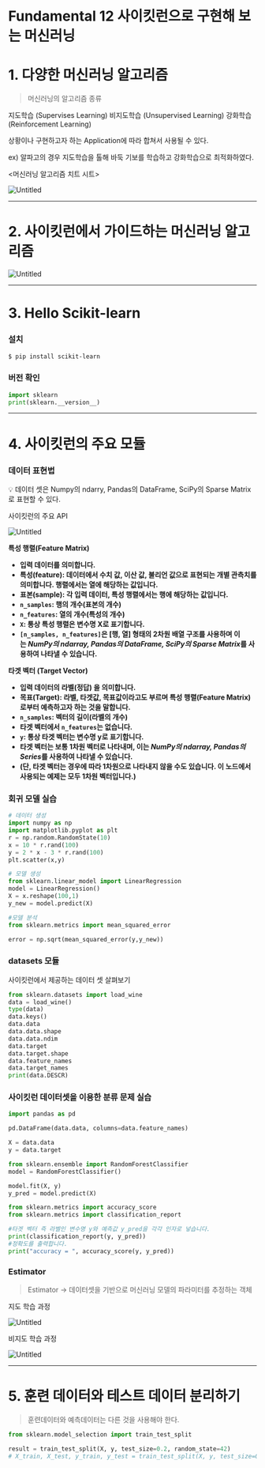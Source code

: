 # Fundamental 12 사이킷런으로 구현해 보는 머신러닝

# 1. **다양한 머신러닝 알고리즘**

> 머신러닝의 알고리즘 종류 

지도학습 (Supervises Learning)
비지도학습 (Unsupervised Learning) 
강화학습 (Reinforcement Learning)
> 

상황이나 구현하고자 하는 Application에 따라 합쳐서 사용될 수 있다.

ex) 알파고의 경우 지도학습을 톨해 바둑 기보를 학습하고 강화학습으로 최적화하였다.

<머신러닝 알고리즘 치트 시트>

![Untitled](image/12-.png)

---

# 2. **사이킷런에서 가이드하는 머신러닝 알고리즘**

![Untitled](image/12-%201.png)

---

# 3. **Hello Scikit-learn**

### 설치

```bash
$ pip install scikit-learn
```

### 버전 확인

```python
import sklearn
print(sklearn.__version__)
```

---

# 4. **사이킷런의 주요 모듈**

### **데이터 표현법**

<aside>
💡 데이터 셋은 Numpy의 ndarry, Pandas의 DataFrame, SciPy의 Sparse Matrix로 표현할 수 있다.

</aside>

사이킷런의 주요 API

![Untitled](image/12-%202.png)

**특성 행렬(Feature Matrix)**

- **입력 데이터를 의미합니다.**
- **특성(feature): 데이터에서 수치 값, 이산 값, 불리언 값으로 표현되는 개별 관측치를 의미합니다. 행렬에서는 열에 해당하는 값입니다.**
- **표본(sample): 각 입력 데이터, 특성 행렬에서는 행에 해당하는 값입니다.**
- **`n_samples`: 행의 개수(표본의 개수)**
- **`n_features`: 열의 개수(특성의 개수)**
- **`X`: 통상 특성 행렬은 변수명 X로 표기합니다.**
- **`[n_samples, n_features]`은 [행, 열] 형태의 2차원 배열 구조를 사용하며 이는 *NumPy의 ndarray, Pandas의 DataFrame, SciPy의 Sparse Matrix*를 사용하여 나타낼 수 있습니다.**

**타겟 벡터 (Target Vector)**

- **입력 데이터의 라벨(정답) 을 의미합니다.**
- **목표(Target): 라벨, 타겟값, 목표값이라고도 부르며 특성 행렬(Feature Matrix)로부터 예측하고자 하는 것을 말합니다.**
- **`n_samples`: 벡터의 길이(라벨의 개수)**
- **타겟 벡터에서 `n_features`는 없습니다.**
- **`y`: 통상 타겟 벡터는 변수명 y로 표기합니다.**
- **타겟 벡터는 보통 1차원 벡터로 나타내며, 이는 *NumPy의 ndarray, Pandas의 Series*를 사용하여 나타낼 수 있습니다.**
- **(단, 타겟 벡터는 경우에 따라 1차원으로 나타내지 않을 수도 있습니다. 이 노드에서 사용되는 예제는 모두 1차원 벡터입니다.)**

### **회귀 모델 실습**

```python
# 데이터 생성
import numpy as np
import matplotlib.pyplot as plt
r = np.random.RandomState(10)
x = 10 * r.rand(100)
y = 2 * x - 3 * r.rand(100)
plt.scatter(x,y)

# 모델 생성
from sklearn.linear_model import LinearRegression
model = LinearRegression()
X = x.reshape(100,1)
y_new = model.predict(X)

#모델 분석
from sklearn.metrics import mean_squared_error

error = np.sqrt(mean_squared_error(y,y_new))
```

### **datasets 모듈**

사이킷런에서 제공하는 데이터 셋 살펴보기

```python
from sklearn.datasets import load_wine
data = load_wine()
type(data)
data.keys()
data.data
data.data.shape
data.data.ndim
data.target
data.target.shape
data.feature_names
data.target_names
print(data.DESCR)
```

### **사이킷런 데이터셋을 이용한 분류 문제 실습**

```python
import pandas as pd

pd.DataFrame(data.data, columns=data.feature_names)

X = data.data
y = data.target

from sklearn.ensemble import RandomForestClassifier
model = RandomForestClassifier()

model.fit(X, y)
y_pred = model.predict(X)

from sklearn.metrics import accuracy_score
from sklearn.metrics import classification_report

#타겟 벡터 즉 라벨인 변수명 y와 예측값 y_pred을 각각 인자로 넣습니다. 
print(classification_report(y, y_pred))
#정확도를 출력합니다. 
print("accuracy = ", accuracy_score(y, y_pred))
```

### **Estimator**

> Estimator → 데이터셋을 기반으로 머신러닝 모델의 파라미터를 추정하는 객체
> 

지도 학습 과정

![Untitled](image/12-%203.png)

비지도 학습 과정

![Untitled](image/12-%204.png)

---

# 5. **훈련 데이터와 테스트 데이터 분리하기**

> 훈련데이터와 예측데이터는 다른 것을 사용해야 한다.
> 

```python
from sklearn.model_selection import train_test_split

result = train_test_split(X, y, test_size=0.2, random_state=42)
# X_train, X_test, y_train, y_test = train_test_split(X, y, test_size=0.2, random_state=42)
```